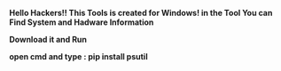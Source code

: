 <b>Hello Hackers!! This Tools is created for Windows! in the Tool You can Find System and Hadware Information<b>

Download it and Run
  
open cmd and type :
pip install psutil
